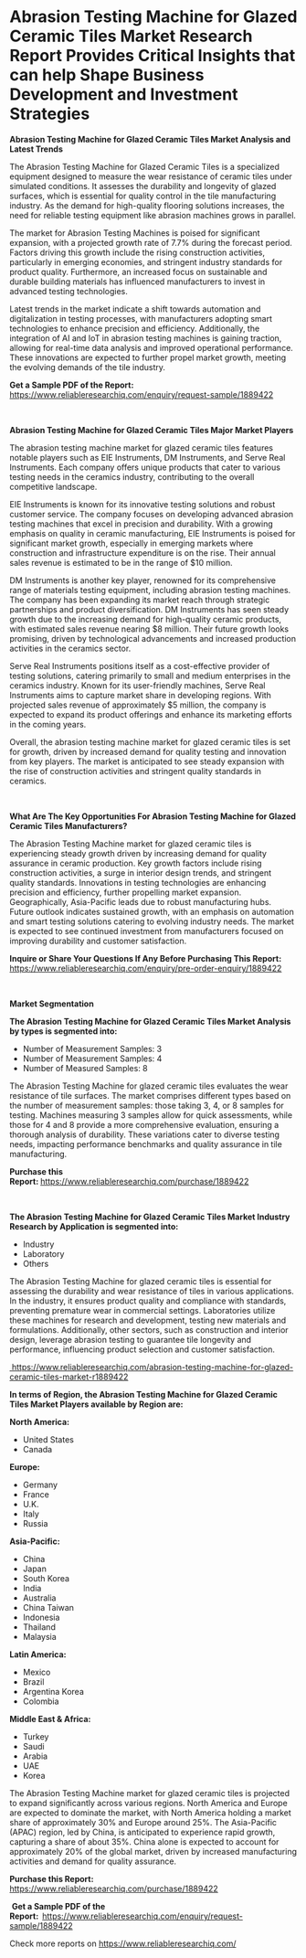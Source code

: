 <p><h1>Abrasion Testing Machine for Glazed Ceramic Tiles Market Research Report Provides Critical Insights that can help Shape Business Development and Investment Strategies</h1></p><p><strong>Abrasion Testing Machine for Glazed Ceramic Tiles Market Analysis and Latest Trends</strong></p>
<p><p>The Abrasion Testing Machine for Glazed Ceramic Tiles is a specialized equipment designed to measure the wear resistance of ceramic tiles under simulated conditions. It assesses the durability and longevity of glazed surfaces, which is essential for quality control in the tile manufacturing industry. As the demand for high-quality flooring solutions increases, the need for reliable testing equipment like abrasion machines grows in parallel.</p><p>The market for Abrasion Testing Machines is poised for significant expansion, with a projected growth rate of 7.7% during the forecast period. Factors driving this growth include the rising construction activities, particularly in emerging economies, and stringent industry standards for product quality. Furthermore, an increased focus on sustainable and durable building materials has influenced manufacturers to invest in advanced testing technologies.</p><p>Latest trends in the market indicate a shift towards automation and digitalization in testing processes, with manufacturers adopting smart technologies to enhance precision and efficiency. Additionally, the integration of AI and IoT in abrasion testing machines is gaining traction, allowing for real-time data analysis and improved operational performance. These innovations are expected to further propel market growth, meeting the evolving demands of the tile industry.</p></p>
<p><strong>Get a Sample PDF of the Report:&nbsp;</strong> <a href="https://www.reliableresearchiq.com/enquiry/request-sample/1889422?utm_campaign=3259&utm_medium=2&utm_source=Github&utm_content=ia&utm_term=28032025&utm_id=abrasion-testing-machine-for-glazed-ceramic-tiles">https://www.reliableresearchiq.com/enquiry/request-sample/1889422</a></p>
<p>&nbsp;</p>
<p><strong>Abrasion Testing Machine for Glazed Ceramic Tiles Major Market Players</strong></p>
<p><p>The abrasion testing machine market for glazed ceramic tiles features notable players such as EIE Instruments, DM Instruments, and Serve Real Instruments. Each company offers unique products that cater to various testing needs in the ceramics industry, contributing to the overall competitive landscape.</p><p>EIE Instruments is known for its innovative testing solutions and robust customer service. The company focuses on developing advanced abrasion testing machines that excel in precision and durability. With a growing emphasis on quality in ceramic manufacturing, EIE Instruments is poised for significant market growth, especially in emerging markets where construction and infrastructure expenditure is on the rise. Their annual sales revenue is estimated to be in the range of $10 million.</p><p>DM Instruments is another key player, renowned for its comprehensive range of materials testing equipment, including abrasion testing machines. The company has been expanding its market reach through strategic partnerships and product diversification. DM Instruments has seen steady growth due to the increasing demand for high-quality ceramic products, with estimated sales revenue nearing $8 million. Their future growth looks promising, driven by technological advancements and increased production activities in the ceramics sector.</p><p>Serve Real Instruments positions itself as a cost-effective provider of testing solutions, catering primarily to small and medium enterprises in the ceramics industry. Known for its user-friendly machines, Serve Real Instruments aims to capture market share in developing regions. With projected sales revenue of approximately $5 million, the company is expected to expand its product offerings and enhance its marketing efforts in the coming years.</p><p>Overall, the abrasion testing machine market for glazed ceramic tiles is set for growth, driven by increased demand for quality testing and innovation from key players. The market is anticipated to see steady expansion with the rise of construction activities and stringent quality standards in ceramics.</p></p>
<p>&nbsp;</p>
<p><strong>What Are The Key Opportunities For Abrasion Testing Machine for Glazed Ceramic Tiles Manufacturers?</strong></p>
<p><p>The Abrasion Testing Machine market for glazed ceramic tiles is experiencing steady growth driven by increasing demand for quality assurance in ceramic production. Key growth factors include rising construction activities, a surge in interior design trends, and stringent quality standards. Innovations in testing technologies are enhancing precision and efficiency, further propelling market expansion. Geographically, Asia-Pacific leads due to robust manufacturing hubs. Future outlook indicates sustained growth, with an emphasis on automation and smart testing solutions catering to evolving industry needs. The market is expected to see continued investment from manufacturers focused on improving durability and customer satisfaction.</p></p>
<p><strong>Inquire or Share Your Questions If Any Before Purchasing This Report:</strong> <a href="https://www.reliableresearchiq.com/enquiry/pre-order-enquiry/1889422?utm_campaign=3259&utm_medium=2&utm_source=Github&utm_content=ia&utm_term=28032025&utm_id=abrasion-testing-machine-for-glazed-ceramic-tiles">https://www.reliableresearchiq.com/enquiry/pre-order-enquiry/1889422</a></p>
<p>&nbsp;</p>
<p><strong>Market Segmentation</strong></p>
<p><strong>The Abrasion Testing Machine for Glazed Ceramic Tiles Market Analysis by types is segmented into:</strong></p>
<p><ul><li>Number of Measurement Samples: 3</li><li>Number of Measurement Samples: 4</li><li>Number of Measured Samples: 8</li></ul></p>
<p><p>The Abrasion Testing Machine for glazed ceramic tiles evaluates the wear resistance of tile surfaces. The market comprises different types based on the number of measurement samples: those taking 3, 4, or 8 samples for testing. Machines measuring 3 samples allow for quick assessments, while those for 4 and 8 provide a more comprehensive evaluation, ensuring a thorough analysis of durability. These variations cater to diverse testing needs, impacting performance benchmarks and quality assurance in tile manufacturing.</p></p>
<p><strong>Purchase this Report:&nbsp;</strong><a href="https://www.reliableresearchiq.com/purchase/1889422?utm_campaign=3259&utm_medium=2&utm_source=Github&utm_content=ia&utm_term=28032025&utm_id=abrasion-testing-machine-for-glazed-ceramic-tiles">https://www.reliableresearchiq.com/purchase/1889422</a></p>
<p>&nbsp;</p>
<p><strong>The Abrasion Testing Machine for Glazed Ceramic Tiles Market Industry Research by Application is segmented into:</strong></p>
<p><ul><li>Industry</li><li>Laboratory</li><li>Others</li></ul></p>
<p><p>The Abrasion Testing Machine for glazed ceramic tiles is essential for assessing the durability and wear resistance of tiles in various applications. In the industry, it ensures product quality and compliance with standards, preventing premature wear in commercial settings. Laboratories utilize these machines for research and development, testing new materials and formulations. Additionally, other sectors, such as construction and interior design, leverage abrasion testing to guarantee tile longevity and performance, influencing product selection and customer satisfaction.</p></p>
<p><a href="https://www.reliableresearchiq.com/abrasion-testing-machine-for-glazed-ceramic-tiles-market-r1889422?utm_campaign=3259&utm_medium=2&utm_source=Github&utm_content=ia&utm_term=28032025&utm_id=abrasion-testing-machine-for-glazed-ceramic-tiles">&nbsp;https://www.reliableresearchiq.com/abrasion-testing-machine-for-glazed-ceramic-tiles-market-r1889422</a></p>
<p><strong>In terms of Region, the Abrasion Testing Machine for Glazed Ceramic Tiles Market Players available by Region are:</strong></p>
<p>
    <p> <strong> North America: </strong>
        <ul>
            <li>United States</li>
            <li>Canada</li>
        </ul>
        </p> 
    <p> <strong> Europe: </strong>
        <ul>
            <li>Germany</li>
            <li>France</li>
            <li>U.K.</li>
            <li>Italy</li>
            <li>Russia</li>
        </ul>
        </p> 
    <p> <strong> Asia-Pacific: </strong>
        <ul>
            <li>China</li>
            <li>Japan</li>
            <li>South Korea</li>
            <li>India</li>
            <li>Australia</li>
            <li>China Taiwan</li>
            <li>Indonesia</li>
            <li>Thailand</li>
            <li>Malaysia</li>
        </ul>
        </p> 
    <p> <strong> Latin America: </strong>
        <ul>
            <li>Mexico</li>
            <li>Brazil</li>
            <li>Argentina Korea</li>
            <li>Colombia</li>
        </ul>
        </p> 
    <p> <strong> Middle East & Africa: </strong>
        <ul>
            <li>Turkey</li>
            <li>Saudi</li>
            <li>Arabia</li>
            <li>UAE</li>
            <li>Korea</li>
        </ul>
    </p>
    </p>
<p><p>The Abrasion Testing Machine market for glazed ceramic tiles is projected to expand significantly across various regions. North America and Europe are expected to dominate the market, with North America holding a market share of approximately 30% and Europe around 25%. The Asia-Pacific (APAC) region, led by China, is anticipated to experience rapid growth, capturing a share of about 35%. China alone is expected to account for approximately 20% of the global market, driven by increased manufacturing activities and demand for quality assurance.</p></p>
<p><strong>Purchase this Report: </strong><a href="https://www.reliableresearchiq.com/purchase/1889422?utm_campaign=3259&utm_medium=2&utm_source=Github&utm_content=ia&utm_term=28032025&utm_id=abrasion-testing-machine-for-glazed-ceramic-tiles">https://www.reliableresearchiq.com/purchase/1889422</a></p>
<p>&nbsp;<strong>Get a Sample PDF of the Report:&nbsp;&nbsp;</strong><a href="https://www.reliableresearchiq.com/enquiry/request-sample/1889422?utm_campaign=3259&utm_medium=2&utm_source=Github&utm_content=ia&utm_term=28032025&utm_id=abrasion-testing-machine-for-glazed-ceramic-tiles">https://www.reliableresearchiq.com/enquiry/request-sample/1889422</a></p>
<p><strong></strong></p>
<p>Check more reports on <a href="https://www.reliableresearchiq.com/?utm_campaign=3259&utm_medium=2&utm_source=Github&utm_content=ia&utm_term=28032025&utm_id=abrasion-testing-machine-for-glazed-ceramic-tiles">https://www.reliableresearchiq.com/</a></p>